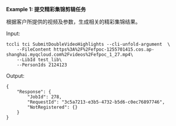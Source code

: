 **Example 1: 提交精彩集锦剪辑任务**

根据客户所提供的视频及参数，生成相关的精彩集锦结果。

Input: 

```
tccli tci SubmitDoubleVideoHighlights --cli-unfold-argument  \
    --FileContent https%3A%2F%2Fefpoc-1255701415.cos.ap-shanghai.myqcloud.com%2Fvideos%2Fefpoc_1_27.mp4\
    --LibId test_lib\
    --PersonIds 2124123
```

Output: 
```
{
    "Response": {
        "JobId": 278,
        "RequestId": "3c5a7213-e3b5-4732-b5d6-c0ec76897746",
        "NotRegistered": {}
    }
}
```

